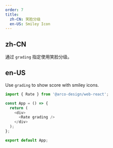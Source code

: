 ```yaml
---
order: 7
title:
  zh-CN: 笑脸分级
  en-US: Smiley Icon
---
```


## zh-CN

通过 `grading` 指定使用笑脸分级。

## en-US

Use `grading` to show score with smiley icons.

```js
import { Rate } from '@arco-design/web-react';

const App = () => {
  return (
    <div>
      <Rate grading />
    </div>
  );
};

export default App;
```
